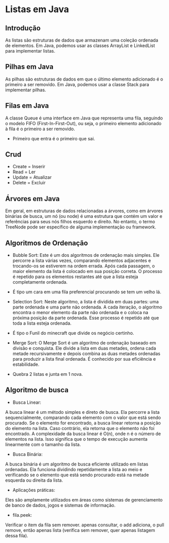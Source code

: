 # Listas em Java

## Introdução

As listas são estruturas de dados que armazenam uma coleção
ordenada de elementos. Em Java, podemos usar as classes ArrayList e LinkedList para implementar listas.

## Pilhas em Java

As pilhas são estruturas de dados em que o último elemento
adicionado é o primeiro a ser removido. Em Java, podemos usar a
classe Stack para implementar pilhas.

## Filas em Java

A classe Queue é uma interface em Java que representa uma fila, seguindo o modelo FIFO (First-In-First-Out), ou seja, o primeiro elemento adicionado à fila é o primeiro a ser removido.

- Primeiro que entra é o primeiro que sai.

## Crud

- Create = Inserir
- Read = Ler
- Update = Atualizar
- Delete = Excluir

## Árvores em Java

Em geral, em estruturas de dados relacionadas a árvores, como em árvores binárias de busca, um nó (ou node) é uma estrutura que contém um valor e referências para seus nós filhos esquerdo e direito. No entanto, o termo TreeNode pode ser específico de alguma implementação ou framework.

## Algoritmos de Ordenação

- Bubble Sort: Este é um dos algoritmos de ordenação mais simples. Ele percorre a lista várias vezes, comparando elementos adjacentes e trocando-os se estiverem na ordem errada. Após cada passagem, o maior elemento da lista é colocado em sua posição correta. O processo é repetido para os elementos restantes até que a lista esteja completamente ordenada.
- É tipo um cara em uma fila preferencial procurando se tem um velho lá.

- Selection Sort: Neste algoritmo, a lista é dividida em duas partes: uma parte ordenada e uma parte não ordenada. A cada iteração, o algoritmo encontra o menor elemento da parte não ordenada e o coloca na próxima posição da parte ordenada. Esse processo é repetido até que toda a lista esteja ordenada.
- É tipo o Funil do minecraft que divide os negócio certinho.

- Merge Sort: O Merge Sort é um algoritmo de ordenação baseado em divisão e conquista. Ele divide
a lista em duas metades, ordena cada metade recursivamente e depois combina as duas metades ordenadas para produzir a lista final ordenada. É conhecido por sua eficiência e estabilidade.
- Quebra 2 listas e junta em 1 nova.

## Algoritmo de busca

- Busca Linear:

A busca linear é um método simples e direto de busca. Ela percorre a lista sequencialmente, comparando cada
elemento com o valor que está sendo procurado. Se o elemento for encontrado, a busca linear retorna a posição do elemento na lista. Caso contrário, ela retorna que o elemento não foi encontrado. A complexidade da busca linear é O(n), onde n é o número de elementos na lista. Isso significa que o tempo de execução aumenta linearmente com o tamanho da lista.

- Busca Binária:

A busca binária é um algoritmo de busca eficiente utilizado em listas ordenadas.
Ela funciona dividindo repetidamente a lista ao meio e verificando se o elemento que está sendo procurado está
na metade esquerda ou direita da lista.

- Aplicações práticas:

Eles são amplamente
utilizados em áreas como sistemas de gerenciamento de banco de
dados, jogos e sistemas de informação.

- fila.peek:

Verificar o item da fila sem remover. apenas consultar, o add adiciona, o pull remove, então apenas lista (verifica sem remover, quer apenas listagem dessa fila).